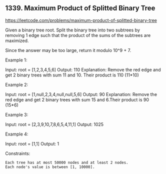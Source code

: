 ## 1339. Maximum Product of Splitted Binary Tree

https://leetcode.com/problems/maximum-product-of-splitted-binary-tree

Given a binary tree root. Split the binary tree into two subtrees by removing 1 edge such that the product of the sums of the subtrees are maximized.

Since the answer may be too large, return it modulo 10^9 + 7.

Example 1:

Input: root = [1,2,3,4,5,6]
Output: 110
Explanation: Remove the red edge and get 2 binary trees with sum 11 and 10. Their product is 110 (11\*10)

Example 2:

Input: root = [1,null,2,3,4,null,null,5,6]
Output: 90
Explanation: Remove the red edge and get 2 binary trees with sum 15 and 6.Their product is 90 (15\*6)

Example 3:

Input: root = [2,3,9,10,7,8,6,5,4,11,1]
Output: 1025

Example 4:

Input: root = [1,1]
Output: 1

Constraints:

    Each tree has at most 50000 nodes and at least 2 nodes.
    Each node's value is between [1, 10000].
